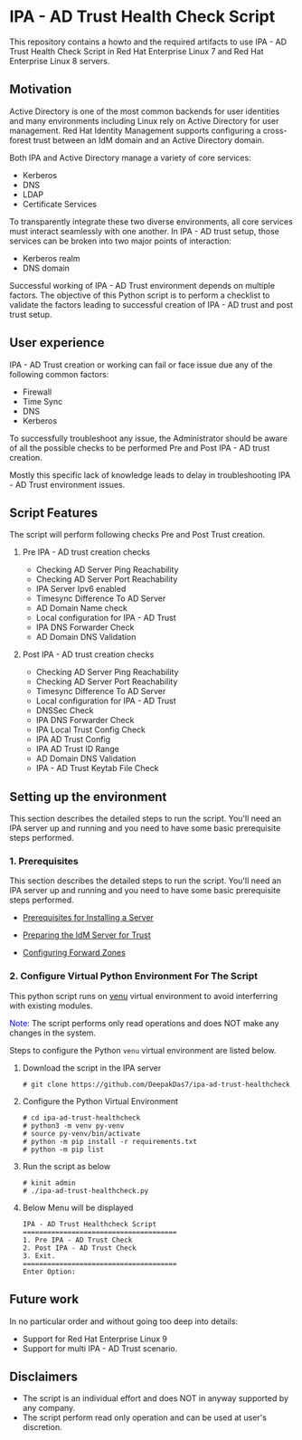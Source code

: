 # IPA - AD Trust Health Check Script

This repository contains a howto and the required artifacts to use 
IPA - AD Trust Health Check Script in Red Hat Enterprise Linux 7 and
Red Hat Enterprise Linux 8 servers.

## Motivation

Active Directory is one of the most common backends for user identities and 
many environments including Linux rely on Active Directory for user management. 
Red Hat Identity Management supports configuring a cross-forest trust between 
an IdM domain and an Active Directory domain.

Both IPA and Active Directory manage a variety of core services:

* Kerberos
* DNS
* LDAP
* Certificate Services

To transparently integrate these two diverse environments, all core services must 
interact seamlessly with one another. In IPA - AD trust setup, those services can 
be broken into two major points of interaction: 

* Kerberos realm
* DNS domain 

Successful working of IPA - AD Trust environment depends on multiple factors. 
The objective of this Python  script is to perform a checklist to validate the 
factors leading to successful creation of IPA - AD trust and post trust setup.

## User experience

IPA - AD Trust creation or working can fail or face issue due any of the 
following common factors:

* Firewall
* Time Sync
* DNS
* Kerberos

To successfully troubleshoot any issue, the Administrator should be aware 
of all the possible checks to be performed Pre and Post IPA - AD trust 
creation.

Mostly this specific lack of knowledge leads to delay in troubleshooting 
IPA - AD Trust environment issues.

## Script Features

The script will perform following checks Pre and Post Trust creation.

1. Pre IPA - AD trust creation checks

	* Checking AD Server Ping Reachability
	* Checking AD Server Port Reachability
	* IPA Server Ipv6 enabled
	* Timesync Difference To AD Server
	* AD Domain Name check
	* Local configuration for IPA - AD Trust
	* IPA DNS Forwarder Check
	* AD Domain DNS Validation

2. Post IPA - AD trust creation checks

	* Checking AD Server Ping Reachability
	* Checking AD Server Port Reachability
	* Timesync Difference To AD Server
	* Local configuration for IPA - AD Trust
	* DNSSec Check
	* IPA DNS Forwarder Check
	* IPA Local Trust Config Check
	* IPA AD Trust Config
	* IPA AD Trust ID Range
	* AD Domain DNS Validation
	* IPA - AD Trust Keytab File Check

## Setting up the environment

This section describes the detailed steps to run the script.
You'll need an IPA server up and running and you need to have 
some basic prerequisite steps performed.

### 1. Prerequisites

This section describes the detailed steps to run the script. 
You'll need an IPA server up and running and you need to have 
some basic prerequisite steps performed.

* [Prerequisites for Installing a Server](https://access.redhat.com/documentation/en-us/red_hat_enterprise_linux/7/html/linux_domain_identity_authentication_and_policy_guide/installing-ipa)

* [Preparing the IdM Server for Trust](https://access.redhat.com/documentation/en-us/red_hat_enterprise_linux/7/html/windows_integration_guide/trust-during#trust-set-up-idm)

* [Configuring Forward Zones](https://access.redhat.com/documentation/en-us/red_hat_enterprise_linux/7/html-single/linux_domain_identity_authentication_and_policy_guide/index#conf-forward-zones)


### 2. Configure Virtual Python Environment For The Script

This python script runs on [venu](https://docs.python.org/3/tutorial/venv.html) 
virtual environment to avoid interferring with existing modules.

<span style="color:blue"> Note:</span> The script performs only read
operations and does NOT make any changes in the system. 

Steps to configure the Python `venu` virtual environment are listed below.

1. Download the script in the IPA server

	```
	# git clone https://github.com/DeepakDas7/ipa-ad-trust-healthcheck
	```

2. Configure the Python Virtual Environment

	```
	# cd ipa-ad-trust-healthcheck
	# python3 -m venv py-venv
	# source py-venv/bin/activate
	# python -m pip install -r requirements.txt
	# python -m pip list
	```

3. Run the script as below

	```
	# kinit admin
	# ./ipa-ad-trust-healthcheck.py
	```

4. Below Menu will be displayed

	```
	IPA - AD Trust Healthcheck Script
	======================================
	1. Pre IPA - AD Trust Check
	2. Post IPA - AD Trust Check
	3. Exit.
	======================================
	Enter Option:
	```

## Future work
In no particular order and without going too deep into details:

* Support for Red Hat Enterprise Linux 9
* Support for multi IPA - AD Trust scenario. 

## Disclaimers

* The script is an individual effort and does NOT in anyway supported by any company.
* The script perform read only operation and can be used at user's discretion.
